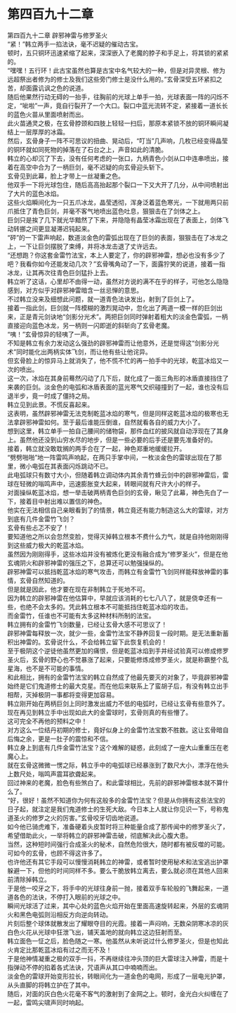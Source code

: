 # 第四百九十二章

第四百九十二章 辟邪神雷与修罗圣火\
“紧！”韩立两手一掐法诀，毫不迟疑的催动古宝。\
顿时，五只铜环迅速紧缩了起来，深深嵌入了老魔的脖子和手足上，将其锁的紧紧的。\
“嘿嘿！五行环！此古宝虽然也算是古宝中名气较大的一种，但是对异灵根、修为远超祭出者修为的修士及我们这些旁门修士是没什么用的。”玄骨深受五环紧扣之苦，却面露讥讽之色的说道。\
随后他果然行动无碍的一抬手，往胸前的光球上单手一拍，光球表面一阵的闪烁不定，“呲啦”一声，竟自行裂开了一个大口。裂口中蓝光流转不定，紧接着一道长长的蓝色火苗从里面喷射而出。\
此火苗通灵之极，在玄骨脖颈和四肢上轻轻一扫后，那原本紧锁不放的铜环瞬间凝结上一层厚厚的冰霜。\
然后，玄骨身子一阵不可思议的扭曲、晃动后，“叮当”几声响，几枚已经变得晶莹的铜环就如同死物的掉落在了石台之上，声音如此的清脆。\
韩立的心却沉了下去，没有任何考虑的一张口，九柄青色小剑从口中连串喷出，接着在高空中合为了一柄巨剑，毫不迟疑的向玄骨迎头斩下。\
玄骨见到此幕，脸上才带上一丝凝重之色。\
他双手一下将光球包住，随后高高抬起那个裂口一下又大开了几分，从中间喷射出了大片的蓝色冰焰。\
这些火焰瞬间化为一只五爪冰龙，晶莹透彻，浑身泛着蓝色寒光，一下就用两只前爪抵住了青色巨剑，并毫不客气地喷出蓝色吐息，狠狠击在了剑体之上。\
巨剑只是挨了几下就光华黯然了下来，并隐隐有晶莹冰霜出现在了表面上，剑体飞动转挪之间更显凝滞迟钝起来。\
“砰”的一下雷声响起，数道淡金色的雷弧出现在了巨剑的表面，狠狠击在了冰龙之上，一下让巨剑摆脱了束缚，并将冰龙击退了丈许远去。\
“还想跑？你这套金雷竹法宝，本上人要定了，你的辟邪神雷，想必也没有多少了吧？我看你如今还能发动几次？”玄骨嘴角动了一下，面露狞笑的说道，接着一指冰龙，让其再次往青色巨剑猛扑上去。\
韩立听了这话，心里却不由得一动，虽然对方说的满不在乎的样子，可他怎么隐隐感到，对方似乎对辟邪神雷暗含一丝忌惮的意思。\
不过韩立没来及细想此问题，就一道青色法诀发出，射到了巨剑上了。\
接着一指此剑，巨剑就一阵模糊的激烈晃动中，忽化出了两道一模一样的巨剑出来，正是青元剑诀地“剑影分光术”。两把巨剑同时弹射着粗大的淡金色雷弧，一柄直接迎向蓝色冰龙，另一柄则一闪即逝的斜斩向了玄骨老魔。\
“咦！”玄骨惊异的轻咦了一声。\
不知是韩立有余力发动这么强劲的辟邪神雷而让他意外，还是觉得这“剑影分光术”同时能化出两柄实体飞剑，而让他有些让他诧异。\
但玄骨脸上的惊异马上就消失了，他不慌不忙的再一拍手中的光球，乾蓝冰焰又一次的喷出。\
这一次，冰焰在其身前蓦然闪动了几下后，就化成了一面三角形的冰盾直接挡住了来袭的巨剑。淡金色的电弧和冰盾表面的蓝光寒气交织碰撞到了一起，谁也没有后退半步，竟一时成了僵持之局。\
韩立见到此景。不慌反喜起来。\
这表明，虽然辟邪神雷无法克制乾蓝冰焰的寒气，但是同样这乾蓝冰焰的极寒也无法拿辟邪神雷如何。至于最后谁能压倒谁，自然就看各自的威力大小了。\
想到这里，韩立单手一拍自己腰间的储物袋，那件血红的披风就自动浮现在了其身上。虽然他还没到山穷水尽的地步，但是一些必要的后手还是要先准备好的。\
接着，韩立就没敢耽搁的两手合在了一起，神色郑重地缓缓拉开。\
“劈劈啪啪”地一阵雷鸣声响起，在两只手掌中间，一枚淡金色的雷球出现在了那里，微小电弧在其表面闪烁跳动不已。\
此电弧球只有数寸大小，但随着韩立调动体内其余青竹蜂云剑中的辟邪神雷后，雷球在轻微的嗡鸣声中，迅速膨胀变大起来，转眼间就有尺许大小的样子。\
对面操纵乾蓝冰焰，想一举击破两柄青色巨剑的玄骨，瞅见了此幕，神色先白了一下，接着目中射出难以置信的神色。\
他实在无法相信自己亲眼看到了的情景，韩立竟还有能力制造这么大的雷球，对方到底有几件金雷竹飞剑？\
玄骨有些忐忑不安了！\
要知道他之所以会忽然变脸，觉得灭掉韩立根本不费什么力气，就是自持他刚刚得到这些威力极大的乾蓝冰焰。\
虽然因为刚刚得手，这些冰焰并没有被炼化更没有融合成为“修罗圣火”，但是在他玄魂阴火和辟邪神雷的强压之下，总算还可以勉强操纵的。\
辟邪神雷可以抵挡乾蓝冰焰的寒气攻击，而韩立有金雷竹飞剑同样能释放神雷的事情，玄骨自然知道的。\
但是就是因此，他才要在现在非制韩立于死地不可。\
因为韩立的辟邪神雷在他估算中，早就应该消耗的七七八八了，就是侥幸还有一些，也绝不会太多的。凭此韩立根本不可能抵挡住乾蓝冰焰的攻击。\
而金雷竹，任谁也不可能有太多这种材料所制的法宝。\
韩立拥有的金雷竹飞剑数量，已经让玄骨大感不可思议了！\
辟邪神雷每释放一次，就少一些，金雷竹法宝不静养回复一段时期。是无法重新蓄积出神雷的。玄骨说什么，不会给韩立留下此恢复机会的！\
至于极阴这个逆徒他虽然更加的痛恨，但是乾蓝冰焰到手并经试验真可以修成修罗圣火后，玄骨的野心也不觉暴涨了起来，只要能修炼成修罗圣火，就是称霸整个乱星海，也不是不可能的事情。\
和此相比，拥有的金雷竹法宝的韩立自然成了他最先要灭的对象了，毕竟辟邪神雷始终是它们鬼道修士的最大克星。而在他后来联系上了蛮胡子后，有没有韩立出手相帮，灭掉极阴一事都将变得更加容易。\
韩立刚开始在两柄巨剑上同时激发出威力不低的电弧时，已经让玄骨有些意外了。现在再见到韩立手中出现如此大的金雷球时，玄骨则真的有些懵了。\
这可完全不再他的预料之中！\
对方这么一位结丹初期的修士，竟好似身上的金雷竹法宝数不胜数。这让玄骨暗自后悔之余，更是一肚子的震惊和不信。\
韩立身上到底有几件金雷竹法宝？这个难解的疑惑，此刻成了一座大山重重压在老魔心上。\
就在玄骨这微微一愣之际，韩立手中的电弧球已经暴涨到了数尺大小，漂浮在他头上数尺处，嗡鸣声震耳欲聋起来。\
回过神来的老魔，脸色有些煞白了。和此雷球相比，先前的辟邪神雷根本就不算什么了。\
“好，很好！虽然不知道你为何有这般多的金雷竹法宝？但是从你拥有这些法宝的日子起，就注定是我们鬼道修士的生死大敌。今日本上人就让你见识一下，号称鬼道圣火的修罗之火的厉害。”玄骨咬牙切齿地说道。\
如今他已骑虎难下，准备硬着头皮暂时将三种能量合成了那传闻中的修罗圣火了，希望借助此火，一举将韩立的辟邪神雷击破，彻底解决此心腹大患。\
当然，这种短时间强行合成圣火的秘术，自然危险很大，随时都有被反噬的可能。可如今的玄骨，也顾不得这许多了。\
也许他还有其它手段可以慢慢消耗韩立的神雷，或者暂时使用秘术和法宝逃出护罩躲避一下，但他的时间同样不多。要么干脆放韩立离去，要么就必须在其他人回来前清除掉韩立。\
于是他一咬牙之下，将手中的光球往身前一抛，接着双手车轮般的飞舞起来，一道道各色的法诀，不停打入眼前的光球之中。\
瞬间光球活了过来，其中心处的蓝色火焰开始在里面高速旋转起来，外层的玄魂阴火和黑色电弧则沿相反方向逆向转动。\
片刻后整个球体就散发出了耀眼夺目的光霞。接着一声闷响，无数朵阴寒冰凉的灰白色火花从光球中狂泄飞出，铺天盖地的就向韩立这边狂射而至。\
韩立面色一怔之后，脸色随之一寒。他虽然从未听说过什么修罗圣火，但是也知此火肯定比那乾蓝冰焰有过之而无不及！\
于是他神情凝重之极的双手一抖，不再继续往冲头顶的巨大雷球注入神雷，而是十指弹动不停的掐着各式法诀，咒语声从其口中喃喃而出。\
淡金色的雷球开始变形拉长，转眼间化为一道金色的电网，形成了一层电光护罩，从头直脚的将韩立护在了其中。\
随后，对面的灰白色火花毫不客气的激射到了金网之上。顿时，金光白火纠缠在了一起，雷鸣尖啸声同时响起。
